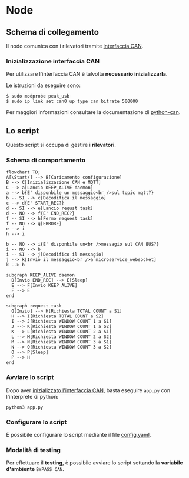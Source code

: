# Node

## Schema di collegamento

Il nodo comunica con i rilevatori tramite [interfaccia CAN](https://it.wikipedia.org/wiki/Controller_Area_Network).

### Inizializzazione interfaccia CAN

Per utilizzare l'interfaccia CAN è talvolta **necessario inizializzarla**.

Le istruzioni da eseguire sono:

    $ sudo modprobe peak_usb
    $ sudo ip link set can0 up type can bitrate 500000

Per maggiori informazioni consultare la documentazione di [python-can](https://python-can.readthedocs.io/en/stable/interfaces/socketcan.html#pcan).

## Lo script

Questo script si occupa di gestire i **rilevatori**.

### Schema di comportamento

```mermaid
flowchart TD;
A[\Start/] --> B[Caricamento configurazione]
B --> C[Inizializzazione CAN e MQTT]
C --> a[Lancio KEEP_ALIVE daemon]
a --> b{E' disponbile un messaggio<br />sul topic mqtt?}
b -- SI --> c[Decodifica il messaggio]
c --> d{E' START_REC?}
d -- SI --> e[Lancio requst task]
d -- NO --> f{E' END_REC?}
f -- SI --> h[Fermo request task]
f -- NO --> g[ERRORE]
e --> i
h --> i

b -- NO --> i{E' disponbile un<br />messagio sul CAN BUS?}
i -- NO --> b
i -- SI --> j[Decodifico il messagio]
j --> k[Invio il messaggio<br />a microservice_websocket]
k --> b

subgraph KEEP_ALIVE daemon
  D[Invio END_REC] --> E[Sleep]
  E --> F[Invio KEEP_ALIVE]
  F --> E
end

subgraph request task
  G[Inzio] --> H[Richiesta TOTAL COUNT a S1]
  H --> I[Richiesta TOTAL COUNT a S2]
  I --> J[Richiesta WINDOW COUNT 1 a S1]
  J --> K[Richiesta WINDOW COUNT 1 a S2]
  K --> L[Richiesta WINDOW COUNT 2 a S1]
  L --> M[Richiesta WINDOW COUNT 2 a S2]
  M --> N[Richiesta WINDOW COUNT 3 a S1]
  N --> O[Richiesta WINDOW COUNT 3 a S2]
  O --> P[Sleep]
  P --> H
end
```

### Avviare lo script

Dopo aver [inizializzato l'interfaccia CAN](./node.md#inizializzazione-interfaccia-can), basta eseguire `app.py` con l'interprete di python:

    python3 app.py

### Configurare lo script

È possibile configurare lo script mediante il file [config.yaml](./config.yaml).

### Modalità di testing

Per effettuare il **testing**, è possibile avviare lo script settando la **variabile d'ambiente** `BYPASS_CAN`.
